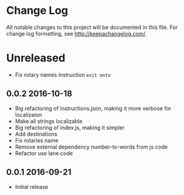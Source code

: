 # Change Log
All notable changes to this project will be documented in this file. For change log formatting, see http://keepachangelog.com/

# Unreleased

- Fix rotary names instruction `exit onto`

## 0.0.2 2016-10-18

- Big refactoring of instructions.json, making it more verbose for localizaion
- Make all strings localizable
- Big refactoring of index.js, making it simpler
- Add destinations
- Fix rotaries name
- Remove external dependency number-to-words from js code
- Refactor use lane code

## 0.0.1 2016-09-21

- Initial release
